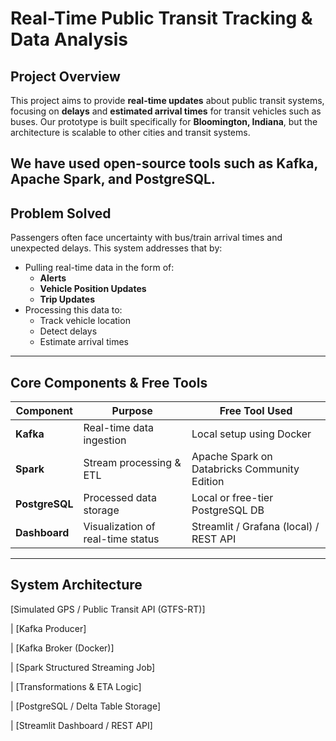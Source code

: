 # Real-Time Public Transit Tracking & Data Analysis

## Project Overview

This project aims to provide **real-time updates** about public transit systems, focusing on **delays** and **estimated arrival times** for transit vehicles such as buses. Our prototype is built specifically for **Bloomington, Indiana**, but the architecture is scalable to other cities and transit systems.

We have used open-source tools such as **Kafka**, **Apache Spark**, and **PostgreSQL**.
---

## Problem Solved

Passengers often face uncertainty with bus/train arrival times and unexpected delays. This system addresses that by:

- Pulling real-time data in the form of:
  - **Alerts**
  - **Vehicle Position Updates**
  - **Trip Updates**
- Processing this data to:
  - Track vehicle location
  - Detect delays
  - Estimate arrival times

---

## Core Components & Free Tools

| Component       | Purpose                            | Free Tool Used                               |
|-----------------|------------------------------------|----------------------------------------------|
| **Kafka**       | Real-time data ingestion           | Local setup using Docker                     |
| **Spark**       | Stream processing & ETL            | Apache Spark on Databricks Community Edition |
| **PostgreSQL**  | Processed data storage             | Local or free-tier PostgreSQL DB             |
| **Dashboard**   | Visualization of real-time status  | Streamlit / Grafana (local) / REST API       |

---

## System Architecture

[Simulated GPS / Public Transit API (GTFS-RT)]

|
[Kafka Producer]

|
[Kafka Broker (Docker)]

|
[Spark Structured Streaming Job]

|
[Transformations & ETA Logic]

|
[PostgreSQL / Delta Table Storage]

|
[Streamlit Dashboard / REST API]

